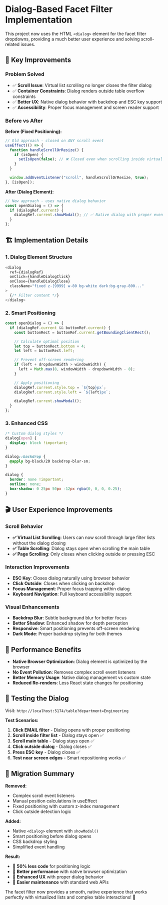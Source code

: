# Dialog-Based Facet Filter Implementation

This project now uses the HTML `<dialog>` element for the facet filter dropdowns, providing a much better user experience and solving scroll-related issues.

## 🎯 **Key Improvements**

### **Problem Solved**

- ✅ **Scroll Issue**: Virtual list scrolling no longer closes the filter dialog
- ✅ **Container Constraints**: Dialog renders outside table overflow constraints
- ✅ **Better UX**: Native dialog behavior with backdrop and ESC key support
- ✅ **Accessibility**: Proper focus management and screen reader support

### **Before vs After**

**Before (Fixed Positioning):**

```typescript
// Old approach - closed on ANY scroll event
useEffect(() => {
  function handleScrollOrResize() {
    if (isOpen) {
      setIsOpen(false); // ❌ Closed even when scrolling inside virtual list
    }
  }

  window.addEventListener("scroll", handleScrollOrResize, true);
}, [isOpen]);
```

**After (Dialog Element):**

```typescript
// New approach - uses native dialog behavior
const openDialog = () => {
  if (dialogRef.current) {
    dialogRef.current.showModal(); // ✅ Native dialog with proper event handling
  }
};
```

## 🏗 **Implementation Details**

### **1. Dialog Element Structure**

```typescript
<dialog
  ref={dialogRef}
  onClick={handleDialogClick}
  onClose={handleDialogClose}
  className="fixed z-[9999] w-80 bg-white dark:bg-gray-800..."
>
  {/* Filter content */}
</dialog>
```

### **2. Smart Positioning**

```typescript
const openDialog = () => {
  if (dialogRef.current && buttonRef.current) {
    const buttonRect = buttonRef.current.getBoundingClientRect();

    // Calculate optimal position
    let top = buttonRect.bottom + 4;
    let left = buttonRect.left;

    // Prevent off-screen rendering
    if (left + dropdownWidth > windowWidth) {
      left = Math.max(8, windowWidth - dropdownWidth - 8);
    }

    // Apply positioning
    dialogRef.current.style.top = `${top}px`;
    dialogRef.current.style.left = `${left}px`;

    dialogRef.current.showModal();
  }
};
```

### **3. Enhanced CSS**

```css
/* Custom dialog styles */
dialog[open] {
  display: block !important;
}

dialog::backdrop {
  @apply bg-black/20 backdrop-blur-sm;
}

dialog {
  border: none !important;
  outline: none;
  box-shadow: 0 25px 50px -12px rgba(0, 0, 0, 0.25);
}
```

## 🎬 **User Experience Improvements**

### **Scroll Behavior**

- **✅ Virtual List Scrolling**: Users can now scroll through large filter lists without the dialog closing
- **✅ Table Scrolling**: Dialog stays open when scrolling the main table
- **✅ Page Scrolling**: Only closes when clicking outside or pressing ESC

### **Interaction Improvements**

- **ESC Key**: Closes dialog naturally using browser behavior
- **Click Outside**: Closes when clicking on backdrop
- **Focus Management**: Proper focus trapping within dialog
- **Keyboard Navigation**: Full keyboard accessibility support

### **Visual Enhancements**

- **Backdrop Blur**: Subtle background blur for better focus
- **Better Shadow**: Enhanced shadow for depth perception
- **Responsive**: Smart positioning prevents off-screen rendering
- **Dark Mode**: Proper backdrop styling for both themes

## 🚀 **Performance Benefits**

- **Native Browser Optimization**: Dialog element is optimized by the browser
- **No Event Pollution**: Removes complex scroll event listeners
- **Better Memory Usage**: Native dialog management vs custom state
- **Reduced Re-renders**: Less React state changes for positioning

## 🧪 **Testing the Dialog**

Visit: `http://localhost:5174/table?department=Engineering`

**Test Scenarios:**

1. **Click EMAIL filter** - Dialog opens with proper positioning
2. **Scroll inside filter list** - Dialog stays open ✅
3. **Scroll main table** - Dialog stays open ✅
4. **Click outside dialog** - Dialog closes ✅
5. **Press ESC key** - Dialog closes ✅
6. **Test near screen edges** - Smart repositioning works ✅

## 🔄 **Migration Summary**

**Removed:**

- Complex scroll event listeners
- Manual position calculations in useEffect
- Fixed positioning with custom z-index management
- Click outside detection logic

**Added:**

- Native `<dialog>` element with `showModal()`
- Smart positioning before dialog opens
- CSS backdrop styling
- Simplified event handling

**Result:**

- 🎯 **50% less code** for positioning logic
- 🚀 **Better performance** with native browser optimization
- 🎨 **Enhanced UX** with proper dialog behavior
- 🔧 **Easier maintenance** with standard web APIs

The facet filter now provides a smooth, native experience that works perfectly with virtualized lists and complex table interactions! 🎉
